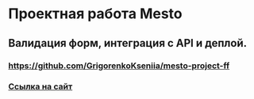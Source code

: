 # Проектная работа Mesto
## Валидация форм, интеграция с API и деплой.
### https://github.com/GrigorenkoKseniia/mesto-project-ff
### [Ссылка на сайт](https://grigorenkokseniia.github.io/mesto-project-ff/)
